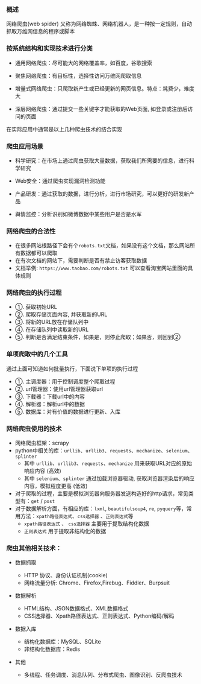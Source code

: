 ### 概述

网络爬虫(web spider) 又称为网络蜘蛛、网络机器人，是一种按一定规则，自动抓取万维网信息的程序或脚本

### 按系统结构和实现技术进行分类

- 通用网络爬虫：尽可能大的网络覆盖率，如百度，谷歌搜索

- 聚焦网络爬虫：有目标性，选择性访问万维网爬取信息

- 增量式网络爬虫：只爬取新产生或已经更新的网页信息。特点：耗费少，难度大

- 深层网络爬虫：通过提交一些关键字才能获取的Web页面, 如登录或注册后访问的页面

在实际应用中通常是以上几种爬虫技术的结合实现

### 爬虫应用场景

- 科学研究：在市场上通过爬虫获取大量数据，获取我们所需要的信息，进行科学研究

- Web安全：通过爬虫实现漏洞检测功能

- 产品研发：通过获取的数据，进行分析，进行市场研究，可以更好的研发新产品

- 舆情监控：分析识别如微博数据中某些用户是否是水军

### 网络爬虫的合法性

- 在很多网站根路径下会有个`robots.txt`文档，如果没有这个文档，那么网站所有数据都可以爬取
- 在有次文档的网站下，需要判断是否有禁止访客获取数据
- 文档举例: `https://www.taobao.com/robots.txt` 可以查看淘宝网站里面的具体规则

### 网络爬虫的执行过程

- ①. 获取初始URL
- ②. 爬取存储页面内容, 并获取新的URL
- ③. 将新的URL放在存储队列中
- ④. 在存储队列中读取新的URL
- ⑤. 判断是否满足结束条件，如果是，则停止爬取；如果否，则回到②

### 单项爬取中的几个工具

通过上面可知道如何批量执行，下面说下单项的执行过程

- ①. 主调度器：用于控制调度整个爬取过程
- ②. url管理器：使用url管理器获取url
- ③. 下载器：下载url中的内容
- ④. 解析器：解析url中的数据
- ⑤. 数据库：对有价值的数据进行更新、入库

### 网络爬虫使用的技术

- 网络爬虫框架：scrapy
- python中相关的库：`urllib`、`urllib3`、`requests`、`mechanize`、`selenium`、`splinter`
    * 其中 `urllib`、`urllib3`、`requests`、`mechanize` 用来获取URL对应的原始响应内容 (高效)
    * 其中 `selenium`、`splinter` 通过加载浏览器驱动, 获取浏览器渲染后的响应内容，模拟程度更高 (低效)
- 对于爬取的过程，主要是模拟浏览器向服务器发送构造好的http请求，常见类型有：`get` / `post`
- 对于数据解析方面，有相应的库：`lxml`, `beautifulsoup4`, `re`, `pyquery`等，常用方法：`xpath路径表达式`、`css选择器` 、`正则表达式`等
    * `xpath路径表达式` 、 `css选择器` 主要用于提取结构化数据
    * `正则表达式` 用于提取非结构化的数据

### 爬虫其他相关技术：

- 数据抓取
    * HTTP 协议、身份认证机制(cookie)
    * 网络流量分析: Chrome、Firefox,Firebug、Fiddler、Burpsuit

- 数据解析
    * HTML结构、JSON数据格式、XML数据格式
    * CSS选择器、Xpath路径表达式、正则表达式、Python编码/解码

- 数据入库
    * 结构化数据库：MySQL、SQLite
    * 非结构化数据库：Redis

- 其他
    * 多线程、任务调度、消息队列、分布式爬虫、图像识别、反爬虫技术
